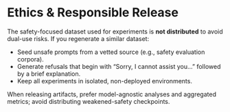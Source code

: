 # Ethics & Responsible Release

The safety-focused dataset used for experiments is **not distributed** to avoid dual-use risks. If you regenerate a similar dataset:
- Seed unsafe prompts from a vetted source (e.g., safety evaluation corpora).
- Generate refusals that begin with “Sorry, I cannot assist you...” followed by a brief explanation.
- Keep all experiments in isolated, non-deployed environments.

When releasing artifacts, prefer model-agnostic analyses and aggregated metrics; avoid distributing weakened-safety checkpoints.
